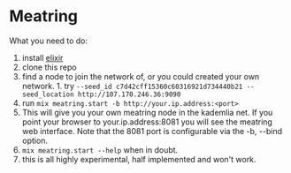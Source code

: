 Meatring
========


What you need to do: 
  1. install [elixir](http://elixir-lang.org/install.html)
  2. clone this repo
  3. find a node to join the network of, or you could created your own network. 
    1.  try ``` --seed_id c7d42cff15360c60316921d734440b21 --seed_location http://107.170.246.36:9090 ```
  4. run ``` mix meatring.start -b http://your.ip.address:<port> ```
  5. This will give you your own meatring node in the kademlia net. If you point your browser to your.ip.address:8081 you will see the meatring web interface. Note that the 8081 port is configurable via the -b, --bind option. 
  6. ``` mix meatring.start --help ``` when in doubt. 
  7. this is all highly experimental, half implemented and won't work. 
  
